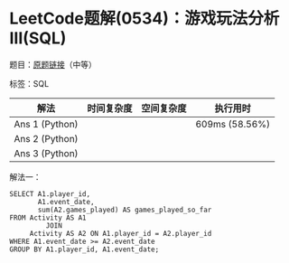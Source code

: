 # LeetCode题解(0534)：游戏玩法分析III(SQL)

题目：[原题链接](https://leetcode-cn.com/problems/game-play-analysis-iii/)（中等）

标签：SQL

| 解法           | 时间复杂度 | 空间复杂度 | 执行用时       |
| -------------- | ---------- | ---------- | -------------- |
| Ans 1 (Python) |            |            | 609ms (58.56%) |
| Ans 2 (Python) |            |            |                |
| Ans 3 (Python) |            |            |                |

解法一：

```mysql
SELECT A1.player_id,
       A1.event_date,
       sum(A2.games_played) AS games_played_so_far
FROM Activity AS A1
         JOIN
     Activity AS A2 ON A1.player_id = A2.player_id
WHERE A1.event_date >= A2.event_date
GROUP BY A1.player_id, A1.event_date;
```